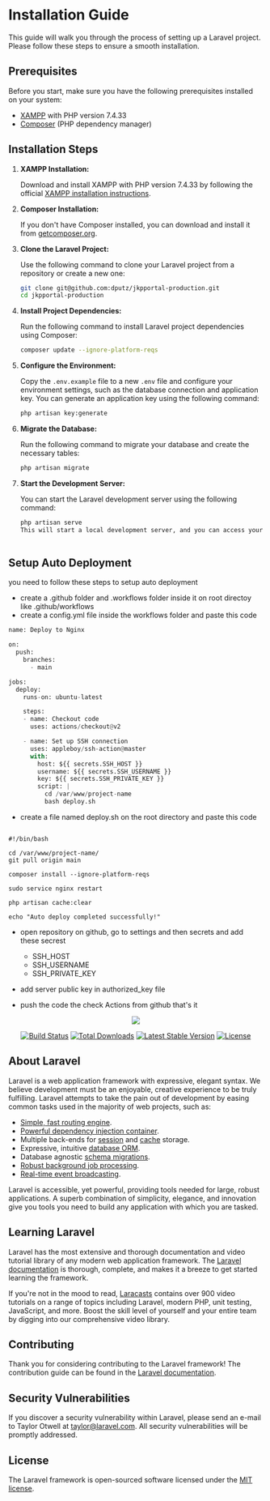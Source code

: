 # Installation Guide

This guide will walk you through the process of setting up a Laravel project. Please follow these steps to ensure a smooth installation.

## Prerequisites

Before you start, make sure you have the following prerequisites installed on your system:

- [XAMPP](https://www.apachefriends.org/index.html) with PHP version 7.4.33
- [Composer](https://getcomposer.org/) (PHP dependency manager)

## Installation Steps

1. **XAMPP Installation:**

   Download and install XAMPP with PHP version 7.4.33 by following the official [XAMPP installation instructions](https://www.apachefriends.org/index.html).

2. **Composer Installation:**

   If you don't have Composer installed, you can download and install it from [getcomposer.org](https://getcomposer.org/download/).

3. **Clone the Laravel Project:**

   Use the following command to clone your Laravel project from a repository or create a new one:

   ```bash
   git clone git@github.com:dputz/jkpportal-production.git
   cd jkpportal-production

4. **Install Project Dependencies:**

   Run the following command to install Laravel project dependencies using Composer:
   ```bash
   composer update --ignore-platform-reqs

4. **Configure the Environment:**

   Copy the `.env.example` file to a new `.env` file and configure your environment settings, such as the database connection and application key. You can generate an   application key using the following command:
   ```bash
   php artisan key:generate
   
5. **Migrate the Database:**

   Run the following command to migrate your database and create the necessary tables:
   ```bash
   php artisan migrate

5. **Start the Development Server:**

   You can start the Laravel development server using the following command:
   ```bash
   php artisan serve
   This will start a local development server, and you can access your Laravel application in your web browser at `http://localhost:8000`.
  

## Setup Auto Deployment
you need to follow these steps to setup auto deployment 

- create a .github folder and .workflows folder inside it on root directoy like .github/workflows
- create a config.yml file inside the workflows folder and paste this code 
```python
name: Deploy to Nginx

on:
  push:
    branches:
      - main

jobs:
  deploy:
    runs-on: ubuntu-latest

    steps:
    - name: Checkout code
      uses: actions/checkout@v2

    - name: Set up SSH connection
      uses: appleboy/ssh-action@master
      with:
        host: ${{ secrets.SSH_HOST }}
        username: ${{ secrets.SSH_USERNAME }}
        key: ${{ secrets.SSH_PRIVATE_KEY }}
        script: |
          cd /var/www/project-name
          bash deploy.sh
```
- create a file named deploy.sh on the root directory and paste this code 
```pythone

#!/bin/bash

cd /var/www/project-name/
git pull origin main

composer install --ignore-platform-reqs

sudo service nginx restart

php artisan cache:clear

echo "Auto deploy completed successfully!"
```

- open repository on github, go to settings and then secrets and add these secrest
    - SSH_HOST 
    - SSH_USERNAME
    - SSH_PRIVATE_KEY

- add server public key in authorized_key file 

- push the code the check Actions from github that's it





<p align="center"><img src="https://laravel.com/assets/img/components/logo-laravel.svg"></p>

<p align="center">
<a href="https://travis-ci.org/laravel/framework"><img src="https://travis-ci.org/laravel/framework.svg" alt="Build Status"></a>
<a href="https://packagist.org/packages/laravel/framework"><img src="https://poser.pugx.org/laravel/framework/d/total.svg" alt="Total Downloads"></a>
<a href="https://packagist.org/packages/laravel/framework"><img src="https://poser.pugx.org/laravel/framework/v/stable.svg" alt="Latest Stable Version"></a>
<a href="https://packagist.org/packages/laravel/framework"><img src="https://poser.pugx.org/laravel/framework/license.svg" alt="License"></a>
</p>

## About Laravel

Laravel is a web application framework with expressive, elegant syntax. We believe development must be an enjoyable, creative experience to be truly fulfilling. Laravel attempts to take the pain out of development by easing common tasks used in the majority of web projects, such as:

- [Simple, fast routing engine](https://laravel.com/docs/routing).
- [Powerful dependency injection container](https://laravel.com/docs/container).
- Multiple back-ends for [session](https://laravel.com/docs/session) and [cache](https://laravel.com/docs/cache) storage.
- Expressive, intuitive [database ORM](https://laravel.com/docs/eloquent).
- Database agnostic [schema migrations](https://laravel.com/docs/migrations).
- [Robust background job processing](https://laravel.com/docs/queues).
- [Real-time event broadcasting](https://laravel.com/docs/broadcasting).

Laravel is accessible, yet powerful, providing tools needed for large, robust applications. A superb combination of simplicity, elegance, and innovation give you tools you need to build any application with which you are tasked.

## Learning Laravel

Laravel has the most extensive and thorough documentation and video tutorial library of any modern web application framework. The [Laravel documentation](https://laravel.com/docs) is thorough, complete, and makes it a breeze to get started learning the framework.

If you're not in the mood to read, [Laracasts](https://laracasts.com) contains over 900 video tutorials on a range of topics including Laravel, modern PHP, unit testing, JavaScript, and more. Boost the skill level of yourself and your entire team by digging into our comprehensive video library.

## Contributing

Thank you for considering contributing to the Laravel framework! The contribution guide can be found in the [Laravel documentation](http://laravel.com/docs/contributions).

## Security Vulnerabilities

If you discover a security vulnerability within Laravel, please send an e-mail to Taylor Otwell at taylor@laravel.com. All security vulnerabilities will be promptly addressed.

## License

The Laravel framework is open-sourced software licensed under the [MIT license](http://opensource.org/licenses/MIT).
